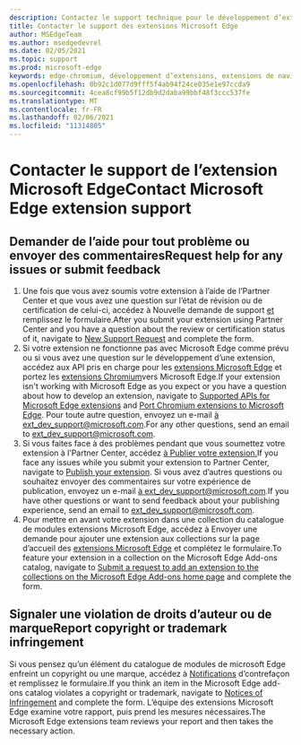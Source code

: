 ```yaml
---
description: Contactez le support technique pour le développement d’extensions Microsoft Edge.
title: Contacter le support des extensions Microsoft Edge
author: MSEdgeTeam
ms.author: msedgedevrel
ms.date: 02/05/2021
ms.topic: support
ms.prod: microsoft-edge
keywords: edge-chromium, développement d’extensions, extensions de navigateur, extensions, extensions, centre de partenaires, développeur, support
ms.openlocfilehash: 0b92c1d077d9fff5f4ab94f24ce035e1e97ccda9
ms.sourcegitcommit: 4cea8cf99b5f12db9d2daba99bbf48f3ccc537fe
ms.translationtype: MT
ms.contentlocale: fr-FR
ms.lasthandoff: 02/06/2021
ms.locfileid: "11314805"
---
```

# <span data-ttu-id="4a26e-104">Contacter le support de l’extension Microsoft Edge</span><span class="sxs-lookup"><span data-stu-id="4a26e-104">Contact Microsoft Edge extension support</span></span>  

## <span data-ttu-id="4a26e-105">Demander de l’aide pour tout problème ou envoyer des commentaires</span><span class="sxs-lookup"><span data-stu-id="4a26e-105">Request help for any issues or submit feedback</span></span>  

1.  <span data-ttu-id="4a26e-106">Une fois que vous avez soumis votre extension à l’aide de l’Partner Center et que vous avez une question sur l’état de révision ou de certification de celui-ci, accédez à Nouvelle demande de support [et][MicrosoftSupportSupportrequestformE7a381be9c9aFafbEd76262bc93fd9e4] remplissez le formulaire.</span><span class="sxs-lookup"><span data-stu-id="4a26e-106">After you submit your extension using Partner Center and you have a question about the review or certification status of it, navigate to [New Support Request][MicrosoftSupportSupportrequestformE7a381be9c9aFafbEd76262bc93fd9e4] and complete the form.</span></span>  
1.  <span data-ttu-id="4a26e-107">Si votre extension ne fonctionne pas avec Microsoft Edge comme prévu ou si vous avez une question sur le développement d’une extension, accédez aux API pris en charge pour les [extensions Microsoft Edge][ExtensionsDeveloperGuideApiSupport] et portez les [extensions Chromium][ExtensionsDeveloperGuidePortChromeExtension]vers Microsoft Edge.</span><span class="sxs-lookup"><span data-stu-id="4a26e-107">If your extension isn't working with Microsoft Edge as you expect or you have a question about how to develop an extension, navigate to [Supported APIs for Microsoft Edge extensions][ExtensionsDeveloperGuideApiSupport] and [Port Chromium extensions to Microsoft Edge][ExtensionsDeveloperGuidePortChromeExtension].</span></span>  <span data-ttu-id="4a26e-108">Pour toute autre question, envoyez un e-mail [à ext_dev_support@microsoft.com][MailtoExtDevSupportMicrosoft].</span><span class="sxs-lookup"><span data-stu-id="4a26e-108">For any other questions, send an email to [ext_dev_support@microsoft.com][MailtoExtDevSupportMicrosoft].</span></span>  
1.  <span data-ttu-id="4a26e-109">Si vous faites face à des problèmes pendant que vous soumettez votre extension à l’Partner Center, accédez [à Publier votre extension.][ExtensionsPublishPublishExtension]</span><span class="sxs-lookup"><span data-stu-id="4a26e-109">If you face any issues while you submit your extension to Partner Center, navigate to [Publish your extension][ExtensionsPublishPublishExtension].</span></span>  <span data-ttu-id="4a26e-110">Si vous avez d’autres questions ou souhaitez envoyer des commentaires sur votre expérience de publication, envoyez un e-mail [à ext_dev_support@microsoft.com][MailtoExtDevSupportMicrosoft].</span><span class="sxs-lookup"><span data-stu-id="4a26e-110">If you have other questions or want to send feedback about your publishing experience, send an email to [ext_dev_support@microsoft.com][MailtoExtDevSupportMicrosoft].</span></span>  
1.  <span data-ttu-id="4a26e-111">Pour mettre en avant votre extension dans une collection du catalogue de modules extensions Microsoft Edge, accédez à Envoyer une demande pour ajouter une extension aux collections sur la page d’accueil des [extensions Microsoft Edge][OfficeFormsPagesResponsepageAspxV4j5cvggr0grqy180bhbrw01uwybfaxnna1zkp3x2vun0ibsu1ymeu3vfy0vurrodewsjgwu00yry4u] et complétez le formulaire.</span><span class="sxs-lookup"><span data-stu-id="4a26e-111">To feature your extension in a collection on the Microsoft Edge Add-ons catalog, navigate to [Submit a request to add an extension to the collections on the Microsoft Edge Add-ons home page][OfficeFormsPagesResponsepageAspxV4j5cvggr0grqy180bhbrw01uwybfaxnna1zkp3x2vun0ibsu1ymeu3vfy0vurrodewsjgwu00yry4u] and complete the form.</span></span>   
    
## <span data-ttu-id="4a26e-112">Signaler une violation de droits d’auteur ou de marque</span><span class="sxs-lookup"><span data-stu-id="4a26e-112">Report copyright or trademark infringement</span></span>  

<span data-ttu-id="4a26e-113">Si vous pensez qu’un élément du catalogue de modules de microsoft Edge enfreint un copyright ou une marque, accédez à [Notifications][MicrosoftInfoMarketplaceHtml] d’contrefaçon et remplissez le formulaire.</span><span class="sxs-lookup"><span data-stu-id="4a26e-113">If you think an item in the Microsoft Edge add-ons catalog violates a copyright or trademark, navigate to [Notices of Infringement][MicrosoftInfoMarketplaceHtml] and complete the form.</span></span>  <span data-ttu-id="4a26e-114">L’équipe des extensions Microsoft Edge examine votre rapport, puis prend les mesures nécessaires.</span><span class="sxs-lookup"><span data-stu-id="4a26e-114">The Microsoft Edge extensions team reviews your report and then takes the necessary action.</span></span>  

<!-- links -->  

[ExtensionsDeveloperGuideApiSupport]: ../developer-guide/api-support.md "API pris en charge pour les extensions Microsoft Edge | Documents Microsoft"  
[ExtensionsDeveloperGuidePortChromeExtension]: ../developer-guide/port-chrome-extension.md "Portez votre extension | Documents Microsoft"  
[ExtensionsPublishPublishExtension]: ./publish-extension.md "Publier votre extension | Documents Microsoft"  

[MicrosoftInfoMarketplaceHtml]: https://www.microsoft.com/info/Marketplace.html "Notifications de violation de | Microsoft"  

[MicrosoftSupportSupportrequestformE7a381be9c9aFafbEd76262bc93fd9e4]: https://support.microsoft.com/supportrequestform/e7a381be-9c9a-fafb-ed76-262bc93fd9e4 "Extensions New Support Request | Microsoft Support"  

[OfficeFormsPagesResponsepageAspxV4j5cvggr0grqy180bhbrw01uwybfaxnna1zkp3x2vun0ibsu1ymeu3vfy0vurrodewsjgwu00yry4u]: https://forms.office.com/Pages/ResponsePage.aspx?id=v4j5cvGGr0GRqy180BHbRw01UwyBfAxNna_1ZkP3X2VUN0lBSU1YMEU3VFY0VURRODEwSjgwU00yRy4u "Envoyer une demande d’ajout d’une extension aux collections sur la page d’accueil des modules de | Microsoft Office formulaires"  

[MailtoExtDevSupportMicrosoft]: mailto:ext_dev_support@microsoft.com "Envoyer un courrier électronique à ext_dev_support@microsoft.com"  
